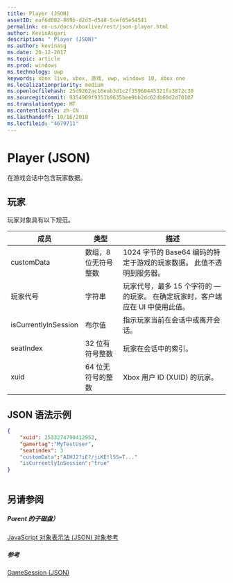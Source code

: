 ```yaml
---
title: Player (JSON)
assetID: eaf6d082-869b-d2d3-d548-5cef65e54541
permalink: en-us/docs/xboxlive/rest/json-player.html
author: KevinAsgari
description: " Player (JSON)"
ms.author: kevinasg
ms.date: 20-12-2017
ms.topic: article
ms.prod: windows
ms.technology: uwp
keywords: xbox live, xbox, 游戏, uwp, windows 10, xbox one
ms.localizationpriority: medium
ms.openlocfilehash: 25d9262ac16eab3d1c2f35960445321fa3872c30
ms.sourcegitcommit: 9354909f9351b9635bee9bb2dc62db60d2d70107
ms.translationtype: MT
ms.contentlocale: zh-CN
ms.lasthandoff: 10/16/2018
ms.locfileid: "4679711"
---
```

# <a name="player-json"></a>Player (JSON)
在游戏会话中包含玩家数据。 
<a id="ID4EN"></a>

 
## <a name="player"></a>玩家
 
玩家对象具有以下规范。
 
| 成员| 类型| 描述| 
| --- | --- | --- | 
| customData| 数组，8 位无符号整数| 1024 字节的 Base64 编码的特定于游戏的玩家数据。 此值不透明到服务器。| 
| 玩家代号| 字符串| 玩家代号，最多 15 个字符的 — 的玩家。 在确定玩家时，客户端应在 UI 中使用此值。 | 
| isCurrentlyInSession| 布尔值| 指示玩家当前在会话中或离开会话。| 
| seatIndex| 32 位有符号整数| 玩家在会话中的索引。| 
| xuid| 64 位无符号的整数| Xbox 用户 ID (XUID) 的玩家。| 
  
<a id="ID4E3C"></a>

 
## <a name="sample-json-syntax"></a>JSON 语法示例
 

```json
{
    "xuid": 2533274790412952,
    "gamertag":"MyTestUser",
    "seatindex": 3
    "customData":"AIHJ2?iE?/jiKE!l5S=T..."
    "isCurrentlyInSession":"true"
}
    
```

  
<a id="ID4EFD"></a>

 
## <a name="see-also"></a>另请参阅
 
<a id="ID4EHD"></a>

 
##### <a name="parent"></a>Parent 的子磁盘） 

[JavaScript 对象表示法 (JSON) 对象参考](atoc-xboxlivews-reference-json.md)

  
<a id="ID4ERD"></a>

 
##### <a name="reference"></a>参考 

[GameSession (JSON)](json-gamesession.md)

   